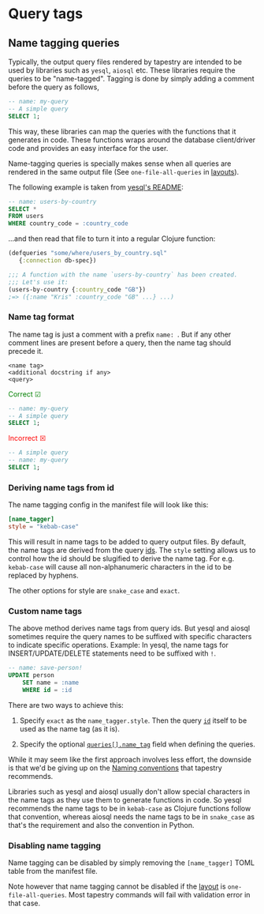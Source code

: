 # Query tags

## Name tagging queries

Typically, the output query files rendered by tapestry are intended to
be used by libraries such as `yesql`, `aiosql` etc. These libraries
require the queries to be "name-tagged". Tagging is done by simply
adding a comment before the query as follows,

```sql
-- name: my-query
-- A simple query
SELECT 1;
```

This way, these libraries can map the queries with the functions that
it generates in code. These functions wraps around the database
client/driver code and provides an easy interface for the user.

Name-tagging queries is specially makes sense when all queries are
rendered in the same output file (See `one-file-all-queries` in
[layouts](layouts.md)).

The following example is taken from [yesql's
README](https://github.com/krisajenkins/yesql):

```sql
-- name: users-by-country
SELECT *
FROM users
WHERE country_code = :country_code
```

...and then read that file to turn it into a regular Clojure function:

```clojure
(defqueries "some/where/users_by_country.sql"
   {:connection db-spec})

;;; A function with the name `users-by-country` has been created.
;;; Let's use it:
(users-by-country {:country_code "GB"})
;=> ({:name "Kris" :country_code "GB" ...} ...)
```

### Name tag format

The name tag is just a comment with a prefix `name: `. But if any
other comment lines are present before a query, then the name tag
should precede it.

```
<name tag>
<additional docstring if any>
<query>
```

<span style="color: green;">Correct &#9745;</span>

```sql
-- name: my-query
-- A simple query
SELECT 1;
```

<span style="color: red;">Incorrect &#9746;</span>

```sql
-- A simple query
-- name: my-query
SELECT 1;
```

### Deriving name tags from id

The name tagging config in the manifest file will look like this:

```toml
[name_tagger]
style = "kebab-case"
```

This will result in name tags to be added to query output files. By
default, the name tags are derived from the query
[ids](manifest.md/#id). The `style` setting allows us to control how
the id should be slugified to derive the name tag. For
e.g. `kebab-case` will cause all non-alphanumeric characters in the id
to be replaced by hyphens.

The other options for style are `snake_case` and `exact`.

### Custom name tags

The above method derives name tags from query ids. But yesql and
aiosql sometimes require the query names to be suffixed with specific
characters to indicate specific operations. Example: In yesql, the
name tags for INSERT/UPDATE/DELETE statements need to be suffixed with
`!`.

```sql
-- name: save-person!
UPDATE person
    SET name = :name
    WHERE id = :id
```

There are two ways to achieve this:

1. Specify `exact` as the `name_tagger.style`. Then the query
   [`id`](manifest.md/#id) itself to be used as the name tag (as it
   is).

2. Specify the optional [`queries[].name_tag`](manifest.md/#name_tag)
   field when defining the queries.

While it may seem like the first approach involves less effort, the
downside is that we'd be giving up on the [Naming
conventions](naming-conventions.md) that tapestry recommends.

Libraries such as yesql and aiosql usually don't allow special
characters in the name tags as they use them to generate functions in
code. So yesql recommends the name tags to be in `kebab-case` as
Clojure functions follow that convention, whereas aiosql needs the
name tags to be in `snake_case` as that's the requirement and also the
convention in Python.

### Disabling name tagging

Name tagging can be disabled by simply removing the `[name_tagger]`
TOML table from the manifest file.

Note however that name tagging cannot be disabled if the
[layout](layouts.md) is `one-file-all-queries`. Most tapestry commands
will fail with validation error in that case.

